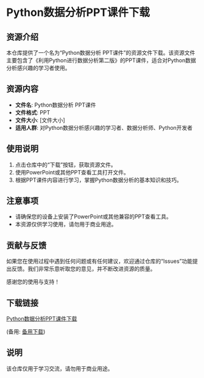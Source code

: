 # Python数据分析PPT课件下载

## 资源介绍

本仓库提供了一个名为“Python数据分析 PPT课件”的资源文件下载。该资源文件主要包含了《利用Python进行数据分析第二版》的PPT课件，适合对Python数据分析感兴趣的学习者使用。

## 资源内容

- **文件名**: Python数据分析 PPT课件
- **文件格式**: PPT
- **文件大小**: [文件大小]
- **适用人群**: 对Python数据分析感兴趣的学习者、数据分析师、Python开发者

## 使用说明

1. 点击仓库中的“下载”按钮，获取资源文件。
2. 使用PowerPoint或其他PPT查看工具打开文件。
3. 根据PPT课件内容进行学习，掌握Python数据分析的基本知识和技巧。

## 注意事项

- 请确保您的设备上安装了PowerPoint或其他兼容的PPT查看工具。
- 本资源仅供学习使用，请勿用于商业用途。

## 贡献与反馈

如果您在使用过程中遇到任何问题或有任何建议，欢迎通过仓库的“Issues”功能提出反馈。我们非常乐意听取您的意见，并不断改进资源的质量。

感谢您的使用与支持！

## 下载链接
[Python数据分析PPT课件下载](https://pan.quark.cn/s/65de88258ed6) 

(备用: [备用下载](https://pan.baidu.com/s/1C0BwAUCvuuUjAoDQY8x6jw?pwd=1234))

## 说明

该仓库仅用于学习交流，请勿用于商业用途。
